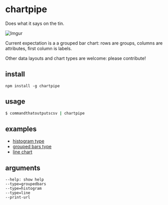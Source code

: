# chartpipe

Does what it says on the tin.

![Imgur](http://i.imgur.com/ElpdZco.gif)

Current expectation is a a grouped bar chart: rows are groups, columns are attributes, first column is labels.

Other data layouts and chart types are welcome: please contribute!

## install

    npm install -g chartpipe

## usage

```sh
$ commandthatoutputscsv | chartpipe
```

## examples

* [histogram type](http://bl.ocks.org/anonymous/90e80fd9fcb804ce2469)
* [grouped bars type](http://bl.ocks.org/anonymous/2fa1e2f1907471fdb49b)
* [line chart](http://bl.ocks.org/anonymous/21c511a8646eac688e27)

## arguments

```
--help: show help
--type=groupedbars
--type=histogram
--type=line
--print-url
```
